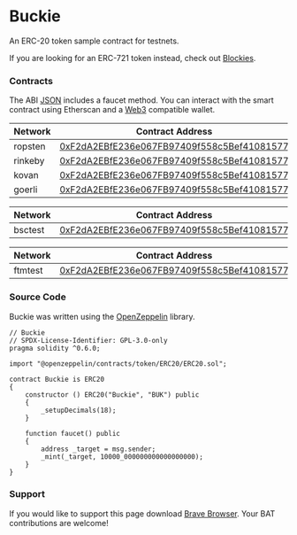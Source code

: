 # Buckie

An ERC-20 token sample contract for testnets.

If you are looking for an ERC-721 token instead, check out [Blockies](https://blockies.tk/).

### Contracts

The ABI [JSON](Buckie.json) includes a faucet method. You can interact with the smart contract using Etherscan and a [Web3](https://web3js.readthedocs.io/) compatible wallet.

| Network | Contract Address                                                                                                              |
| ------- | ----------------------------------------------------------------------------------------------------------------------------- |
| ropsten | [0xF2dA2EBfE236e067FB97409f558c5Bef41081577](https://ropsten.etherscan.io/address/0xF2dA2EBfE236e067FB97409f558c5Bef41081577) |
| rinkeby | [0xF2dA2EBfE236e067FB97409f558c5Bef41081577](https://rinkeby.etherscan.io/address/0xF2dA2EBfE236e067FB97409f558c5Bef41081577) |
| kovan   | [0xF2dA2EBfE236e067FB97409f558c5Bef41081577](https://kovan.etherscan.io/address/0xF2dA2EBfE236e067FB97409f558c5Bef41081577)   |
| goerli  | [0xF2dA2EBfE236e067FB97409f558c5Bef41081577](https://goerli.etherscan.io/address/0xF2dA2EBfE236e067FB97409f558c5Bef41081577)  |

| Network | Contract Address                                                                                                              |
| ------- | ----------------------------------------------------------------------------------------------------------------------------- |
| bsctest | [0xF2dA2EBfE236e067FB97409f558c5Bef41081577](https://testnet.bscscan.com/address/0xF2dA2EBfE236e067FB97409f558c5Bef41081577)  |

| Network | Contract Address                                                                                                              |
| ------- | ----------------------------------------------------------------------------------------------------------------------------- |
| ftmtest | [0xF2dA2EBfE236e067FB97409f558c5Bef41081577](https://testnet.ftmscan.com/address/0xF2dA2EBfE236e067FB97409f558c5Bef41081577)  |

### Source Code

Buckie was written using the [OpenZeppelin](https://openzeppelin.com/) library.

```solidity
// Buckie
// SPDX-License-Identifier: GPL-3.0-only
pragma solidity ^0.6.0;

import "@openzeppelin/contracts/token/ERC20/ERC20.sol";

contract Buckie is ERC20
{
	constructor () ERC20("Buckie", "BUK") public
	{
		_setupDecimals(18);
	}

	function faucet() public
	{
		address _target = msg.sender;
		_mint(_target, 10000_000000000000000000);
	}
}
```

### Support

If you would like to support this page download [Brave Browser](https://brave.com/buc011). Your BAT contributions are welcome!
